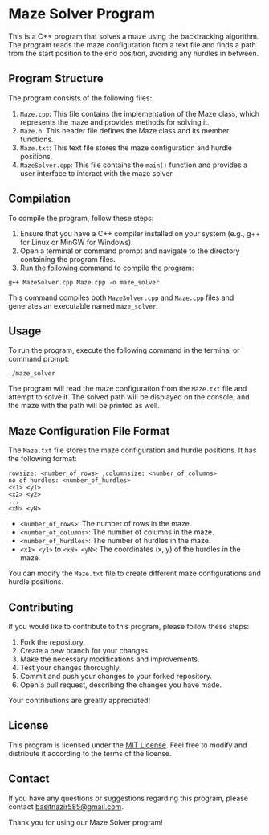 # Maze Solver Program

This is a C++ program that solves a maze using the backtracking algorithm. The program reads the maze configuration from a text file and finds a path from the start position to the end position, avoiding any hurdles in between.

## Program Structure

The program consists of the following files:

1. `Maze.cpp`: This file contains the implementation of the Maze class, which represents the maze and provides methods for solving it.
2. `Maze.h`: This header file defines the Maze class and its member functions.
3. `Maze.txt`: This text file stores the maze configuration and hurdle positions.
4. `MazeSolver.cpp`: This file contains the `main()` function and provides a user interface to interact with the maze solver.

## Compilation

To compile the program, follow these steps:

1. Ensure that you have a C++ compiler installed on your system (e.g., g++ for Linux or MinGW for Windows).
2. Open a terminal or command prompt and navigate to the directory containing the program files.
3. Run the following command to compile the program:

```shell
g++ MazeSolver.cpp Maze.cpp -o maze_solver
```

This command compiles both `MazeSolver.cpp` and `Maze.cpp` files and generates an executable named `maze_solver`.

## Usage

To run the program, execute the following command in the terminal or command prompt:

```shell
./maze_solver
```

The program will read the maze configuration from the `Maze.txt` file and attempt to solve it. The solved path will be displayed on the console, and the maze with the path will be printed as well.

## Maze Configuration File Format

The `Maze.txt` file stores the maze configuration and hurdle positions. It has the following format:

```
rowsize: <number_of_rows> ,columnsize: <number_of_columns>
no of hurdles: <number_of_hurdles>
<x1> <y1>
<x2> <y2>
...
<xN> <yN>
```

- `<number_of_rows>`: The number of rows in the maze.
- `<number_of_columns>`: The number of columns in the maze.
- `<number_of_hurdles>`: The number of hurdles in the maze.
- `<x1> <y1>` to `<xN> <yN>`: The coordinates (x, y) of the hurdles in the maze.

You can modify the `Maze.txt` file to create different maze configurations and hurdle positions.

## Contributing

If you would like to contribute to this program, please follow these steps:

1. Fork the repository.
2. Create a new branch for your changes.
3. Make the necessary modifications and improvements.
4. Test your changes thoroughly.
5. Commit and push your changes to your forked repository.
6. Open a pull request, describing the changes you have made.

Your contributions are greatly appreciated!

## License

This program is licensed under the [MIT License](LICENSE). Feel free to modify and distribute it according to the terms of the license.

## Contact

If you have any questions or suggestions regarding this program, please contact basitnazir585@gmail.com.

Thank you for using our Maze Solver program!
